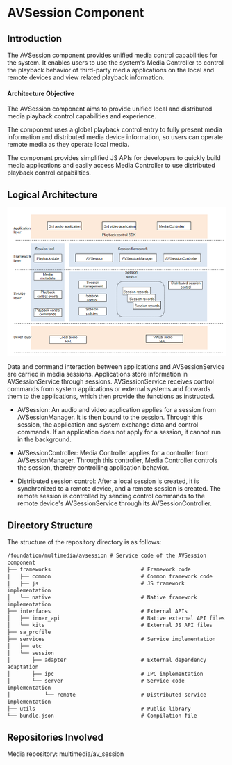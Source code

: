 # AVSession Component

## Introduction

The AVSession component provides unified media control capabilities for the system. It enables users to use the system's Media Controller to control the playback behavior of third-party media applications on the local and remote devices and view related playback information.

#### Architecture Objective

The AVSession component aims to provide unified local and distributed media playback control capabilities and experience.

The component uses a global playback control entry to fully present media information and distributed media device information, so users can operate remote media as they operate local media.

The component provides simplified JS APIs for developers to quickly build media applications and easily access Media Controller to use distributed playback control capabilities.

## Logical Architecture

![Logical Architecture Diagram](figures/frameworkimage-en.png)

Data and command interaction between applications and AVSessionService are carried in media sessions. Applications store information in AVSessionService through sessions. AVSessionService receives control commands from system applications or external systems and forwards them to the applications, which then provide the functions as instructed.

- AVSession: An audio and video application applies for a session from AVSessionManager. It is then bound to the session. Through this session, the application and system exchange data and control commands. If an application does not apply for a session, it cannot run in the background.

- AVSessionController: Media Controller applies for a controller from AVSessionManager. Through this controller, Media Controller controls the session, thereby controlling application behavior.

- Distributed session control: After a local session is created, it is synchronized to a remote device, and a remote session is created. The remote session is controlled by sending control commands to the remote device's AVSessionService through its AVSessionController.

## Directory Structure

The structure of the repository directory is as follows:

```
/foundation/multimedia/avsession # Service code of the AVSession component
├── frameworks                             # Framework code
│   ├── common                             # Common framework code
│   ├── js                                 # JS framework implementation
│   └── native                             # Native framework implementation
├── interfaces                             # External APIs
│   ├── inner_api                          # Native external API files
│   └── kits                               # External JS API files
├── sa_profile
├── services                               # Service implementation
│   ├── etc
│   └── session
│       ├── adapter                        # External dependency adaptation
│       ├── ipc                            # IPC implementation
│       └── server                         # Service code implementation
│           └── remote                     # Distributed service implementation
├── utils                                  # Public library
└── bundle.json                            # Compilation file
```



## Repositories Involved

Media repository: multimedia/av_session
